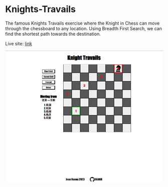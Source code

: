 # Knights-Travails
The famous Knights Travails exercise where the Knight in Chess can move through the chessboard to any location. Using Breadth First Search, we can find the shortest path towards the destination. 
<p> Live site: <a href="https://jiankh.github.io/knights-travails/"> link </a> </p>
<img src="/dist/images/knight-travails.png">


